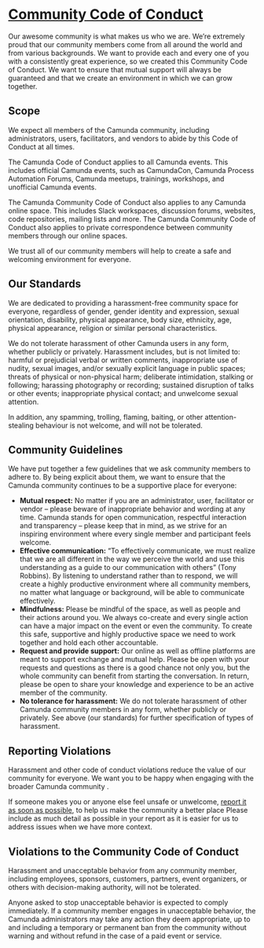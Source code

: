 # [Community Code of Conduct](https://camunda.com/events/code-conduct/)

Our awesome community is what makes us who we are. We’re extremely proud that our community members come from all around the world and from various
backgrounds. We want to provide each and every one of you with a consistently great experience, so we created this Community Code of Conduct. We want to
ensure that mutual support will always be guaranteed and that we create an environment in which we can grow together.


## Scope

We expect all members of the Camunda community, including administrators, users, facilitators, and vendors to abide by this Code of Conduct at all times.

The Camunda Code of Conduct applies to all Camunda events. This includes official Camunda events, such as CamundaCon, Camunda Process Automation Forums, Camunda meetups, trainings, workshops, and unofficial Camunda events.

The Camunda Community Code of Conduct also applies to any Camunda online space. This includes Slack workspaces, discussion forums, websites, code repositories, mailing lists and more. The Camunda Community Code of Conduct also applies to private correspondence between community members through our online spaces.

We trust all of our community members will help to create a safe and welcoming environment for everyone.


## Our Standards

We are dedicated to providing a harassment-free community space for everyone, regardless of gender, gender identity and expression, sexual orientation, disability, physical appearance, body size, ethnicity, age, physical appearance, religion or similar personal characteristics.

We do not tolerate harassment of other Camunda users in any form, whether publicly or privately. Harassment includes, but is not limited to: harmful or prejudicial verbal or written comments, inappropriate use of nudity, sexual images, and/or sexually explicit language in public spaces; threats of physical or non-physical harm; deliberate intimidation, stalking or following; harassing photography or recording; sustained disruption of talks or other events; inappropriate physical contact; and unwelcome sexual attention.

In addition, any spamming, trolling, flaming, baiting, or other attention-stealing behaviour is not welcome, and will not be tolerated.

## Community Guidelines

We have put together a few guidelines that we ask community members to adhere to. By being explicit about them, we want to ensure that the Camunda community continues to be a supportive place for everyone:

* **Mutual respect:** No matter if you are an administrator, user, facilitator or vendor – please beware of inappropriate behavior and wording at any time. Camunda stands for open communication, respectful interaction and transparency – please keep that in mind, as we strive for an inspiring environment where every single member and participant feels welcome.
* **Effective communication:** “To effectively communicate, we must realize that we are all different in the way we perceive the world and use this understanding as a guide to our communication with others” (Tony Robbins). By listening to understand rather than to respond, we will create a highly productive environment where all community members, no matter what language or background, will be able to communicate effectively.
* **Mindfulness:** Please be mindful of the space, as well as people and their actions around you. We always co-create and every single action can have a major impact on the event or even the community. To create this safe, supportive and highly productive space we need to work together and hold each other accountable.
* **Request and provide support:** Our online as well as offline platforms are meant to support exchange and mutual help. Please be open with your requests and questions as there is a good chance not only you, but the whole community can benefit from starting the conversation. In return, please be open to share your knowledge and experience to be an active member of the community.
* **No tolerance for harassment:** We do not tolerate harassment of other Camunda community members in any form, whether publicly or privately. See above (our standards) for further specification of types of harassment.

## Reporting Violations

Harassment and other code of conduct violations reduce the value of our community for everyone. We want you to be happy when engaging with the broader Camunda community .

If someone makes you or anyone else feel unsafe or unwelcome, [report it as soon as possible](https://camunda.com/events/code-conduct/reporting-violations/), to help us make the community a better place Please include as much detail as possible in your report as it is easier for us to address issues when we have more context.

## Violations to the Community Code of Conduct

Harassment and unacceptable behavior from any community member, including employees, sponsors, customers, partners, event organizers, or others with decision-making authority, will not be tolerated.

Anyone asked to stop unacceptable behavior is expected to comply immediately. If a community member engages in unacceptable behavior, the Camunda administrators may take any action they deem appropriate, up to and including a temporary or permanent ban from the community without warning and without refund in the case of a paid event or service.

